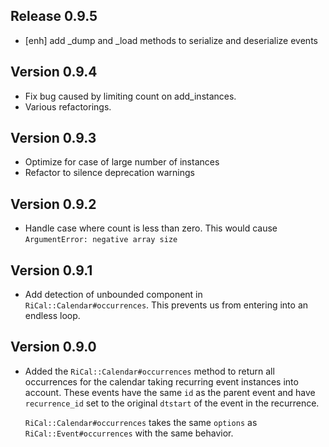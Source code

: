 ## Release 0.9.5
- [enh] add _dump and _load methods to serialize and deserialize events

## Version 0.9.4

* Fix bug caused by limiting count on add_instances.
* Various refactorings.

## Version 0.9.3

* Optimize for case of large number of instances
* Refactor to silence deprecation warnings

## Version 0.9.2

* Handle case where count is less than zero.
  This would cause `ArgumentError: negative array size`

## Version 0.9.1

* Add detection of unbounded component in `RiCal::Calendar#occurrences`. This prevents us
  from entering into an endless loop.

## Version 0.9.0

* Added the `RiCal::Calendar#occurrences` method to return all occurrences for the
  calendar taking recurring event instances into account. These events have the same `id`
  as the parent event and have `recurrence_id` set to the original `dtstart` of the event
  in the recurrence.

  `RiCal::Calendar#occurrences` takes the same `options` as `RiCal::Event#occurrences`
  with the same behavior.
